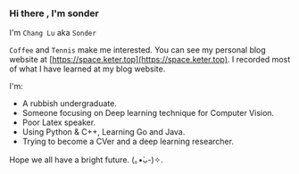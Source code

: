 ### Hi there , I'm sonder

I'm `Chang Lu` aka `Sonder`  

`Coffee` and `Tennis` make me interested. You can see my personal blog website at [https://space.keter.top](https://space.keter.top). I recorded most of what I have learned at my blog website.

I'm:

- A rubbish undergraduate.
- Someone focusing on Deep learning technique for Computer Vision.
- Poor Latex speaker.
- Using Python & C++, Learning Go and Java.
- Trying to become a CVer and a deep learning researcher.

Hope we all have a bright future. (｡•̀ᴗ-)✧.

 
